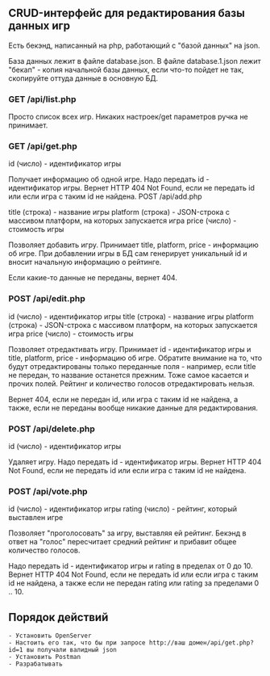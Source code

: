 ## CRUD-интерфейс для редактирования базы данных игр


  Есть бекэнд, написанный на php, работающий с "базой данных" на json.

  База данных лежит в файле database.json. В файле database.1.json лежит "бекап" - копия начальной базы данных, если что-то пойдет не так, скопируйте оттуда данные в основную БД.

### GET /api/list.php

  Просто список всех игр. Никаких настроек/get параметров ручка не принимает.

### GET /api/get.php

  id (число) - идентификатор игры

  Получает информацию об одной игре. Надо передать id - идентификатор игры. Вернет HTTP 404 Not Found, если не передать id или если игра с таким id не найдена.
  POST /api/add.php

  title (строка) - название игры
  platform (строка) - JSON-строка с массивом платформ, на которых запускается игра
  price (число) - стоимость игры

  Позволяет добавить игру. Принимает title, platform, price - информацию об игре. При добавлении игры в БД сам генерирует уникальный id и вносит начальную информацию о рейтинге.

  Если какие-то данные не переданы, вернет 404.

### POST /api/edit.php

  id (число) - идентификатор игры
  title (строка) - название игры
  platform (строка) - JSON-строка с массивом платформ, на которых запускается игра
  price (число) - стоимость игры

  Позволяет отредактивать игру. Принимает id - идентификатор игры и title, platform, price - информацию об игре. Обратите внимание на то, что будут отредактированы только переданные поля - например, если title не передан, то название останется прежним. Тоже самое касается и прочих полей. Рейтинг и количество голосов отредактировать нельзя.

  Вернет 404, если не передан id, или игра с таким id не найдена, а также, если не переданы вообще никакие данные для редактирования.

### POST /api/delete.php

  id (число) - идентификатор игры

  Удаляет игру. Надо передать id - идентификатор игры. Вернет HTTP 404 Not Found, если не передать id или если игра с таким id не найдена.

### POST /api/vote.php

  id (число) - идентификатор игры
  rating (число) - рейтинг, который выставлен игре

  Позволяет "проголосовать" за игру, выставляя ей рейтинг. Бекэнд в ответ на "голос" пересчитает средний рейтинг и прибавит общее количество голосов.

  Надо передать id - идентификатор игры и rating в пределах от 0 до 10. Вернет HTTP 404 Not Found, если не передать id или если игра с таким id не найдена, а также если не передан rating или rating за пределами 0 .. 10.

## Порядок действий

    - Установить OpenServer
    - Настоить его так, что бы при запросе http://ваш домен/api/get.php?id=1 вы получали валидный json
    - Установить Postman
    - Разрабатывать





